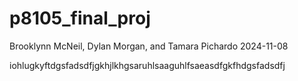 p8105_final_proj
================
Brooklynn McNeil, Dylan Morgan, and Tamara Pichardo
2024-11-08

iohlugkyftdgsfadsdfjgkhjlkhgsaruhlsaaguhlfsaeasdfgkfhdgsfadsdfj
